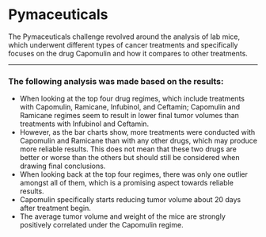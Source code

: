 # **Pymaceuticals**

The Pymaceuticals challenge revolved around the analysis of lab mice, which underwent different types of cancer treatments and specifically focuses on the drug Capomulin and how it compares to other treatments. 

--------------------------------------------

### **The following analysis was made based on the results:**
- When looking at the top four drug regimes, which include treatments with Capomulin, Ramicane, Infubinol, and Ceftamin; Capomulin and Ramicane regimes seem to result in lower final tumor volumes than treatments with Infubinol and Ceftamin.
- However, as the bar charts show, more treatments were conducted with Capomulin and Ramicane than with any other drugs, which may produce more reliable results. This does not mean that these two drugs are better or worse than the others but should still be considered when drawing final conclusions. 
- When looking back at the top four regimes, there was only one outlier amongst all of them, which is a promising aspect towards reliable results.
- Capomulin specifically starts reducing tumor volume about 20 days after treatment begin.
- The average tumor volume and weight of the mice are strongly positively correlated under the Capomulin regime. 
